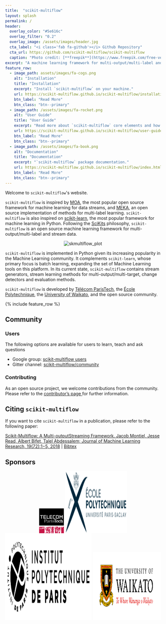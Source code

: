 ```yaml
---
title:  "scikit-multiflow"
layout: splash
permalink: /
header:
  overlay_color: "#5e616c"
  overlay_filter: "0.2"
  overlay_image: /assets/images/header.jpg
  cta_label: "<i class='fab fa-github'></i> Github Repository"
  cta_url: https://github.com/scikit-multiflow/scikit-multiflow
  caption: "Photo credit: [**freepik**](https://www.freepik.com/free-vector/vector-abstract-color-waves-design-element_1306739.htm)"
excerpt: "A machine learning framework for multi-output/multi-label and stream data."
feature_row:
  - image_path: assets/images/fa-cogs.png
    alt: "Installation"
    title: "Installation"
    excerpt: "Install `scikit-multiflow` on your machine."
    url: https://scikit-multiflow.github.io/scikit-multiflow/installation.html
    btn_label: "Read More"
    btn_class: "btn--primary"
  - image_path: /assets/images/fa-rocket.png
    alt: "User Guide"
    title: "User Guide"
    excerpt: "Read more about `scikit-multiflow` core elements and how to start using it."
    url: https://scikit-multiflow.github.io/scikit-multiflow/user-guide.html
    btn_label: "Read More"
    btn_class: "btn--primary"
  - image_path: /assets/images/fa-book.png
    alt: "Documentation"
    title: "Documentation"
    excerpt: "`scikit-multiflow` package documentation."
    url: https://scikit-multiflow.github.io/scikit-multiflow/index.html
    btn_label: "Read More"
    btn_class: "btn--primary"
---
```


Welcome to `scikit-multiflow`'s website.

`scikit-multiflow` is inspired by [MOA](https://moa.cms.waikato.ac.nz/), the most popular open source framework for machine learning for data streams, and [MEKA](http://meka.sourceforge.net/), an open source implementation of methods for multi-label learning. `scikit-multiflow` is also inspired on [scikit-learn](http://scikit-learn.org/stable/), the most popular framework for machine learning in Python. Following the [SciKits](https://www.scipy.org/scikits.html) philosophy, `scikit-multiflow` is an open source machine learning framework for multi-output/multi-label and stream data. 

<p align="center">
  <img src="../assets/images/example_classifier_plot.gif" alt="skmultiflow_plot" style="width:850px;">
</p>

`scikit-multiflow` is implemented in Python given its increasing popularity in the Machine Learning community. It complements `scikit-learn`, whose primary focus is batch learning, expanding the set of Machine Learning tools on this platform. In its current state, `scikit-multiflow` contains stream generators, stream learning methods for multi-output/multi-target, change detectors and evaluation methods.

`scikit-multiflow` is developed by [Télécom ParisTech](https://www.telecom-paristech.fr/eng), the [École Polytechnique](https://www.polytechnique.edu/en), the [University of Waikato](https://www.waikato.ac.nz/), and the open source community.

{% include feature_row %}

## Community

### Users
The following options are available for users to learn, teach and ask questions
- Google group: [scikit-multiflow users](https://groups.google.com/forum/#!forum/scikit-multiflow-users)
- Gitter channel: [scikit-multiflow/community](https://gitter.im/scikit-multiflow/community)

### Contributing
As an open source project, we welcome contributions from the community. Please refer to the [contributor’s page ](https://github.com/scikit-multiflow/scikit-multiflow/blob/master/CONTRIBUTING.md) for further information.

## Citing `scikit-multiflow`

If you want to cite `scikit-multiflow` in a publication, please refer to the following paper:

[Scikit-Multiflow: A Multi-outputStreaming Framework. Jacob Montiel, Jesse Read, Albert Bifet, Talel Abdessalem; Journal of Machine Learning Research, 19(72):1−5, 2018](http://jmlr.org/papers/v19/18-251.html) \| [Bibtex](/assets/misc/skmultiflow.bib)

## Sponsors
<p align="center">
  <a href="https://www.telecom-paristech.fr/eng"><img src="/assets/images/logo-telecom-paristech.png" height="80" width="80" style="vertical-align:bottom"></a>
  <a href="https://www.polytechnique.edu/en"><img src="/assets/images/logo-polytechnique.png" height="200" width="200" style="vertical-align:bottom"></a>
  <a href="https://www.ip-paris.fr/en/"><img src="/assets/images/logo-ipparis.png" height="280" width="280" style="vertical-align:bottom"></a>
  <a href="https://www.waikato.ac.nz/"><img src="/assets/images/logo-waikato.png" height="220" width="220" style="vertical-align:bottom"></a>
</p>

<!-- ## Collaborating institutions -->